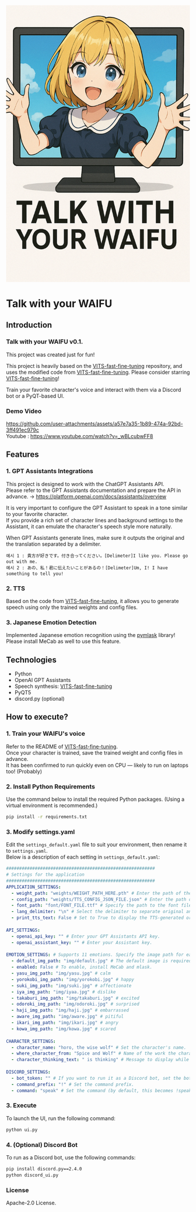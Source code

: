 <p align="center">
    <img src="assets/icon.png" width="512" />
</p>

# Talk with your WAIFU

## Introduction
### Talk with your WAIFU v0.1.

This project was created just for fun!

This project is heavily based on the [VITS-fast-fine-tuning](https://github.com/Plachtaa/VITS-fast-fine-tuning) repository, and uses the modified code from [VITS-fast-fine-tuning](https://github.com/Plachtaa/VITS-fast-fine-tuning). Please consider starring [VITS-fast-fine-tuning](https://github.com/Plachtaa/VITS-fast-fine-tuning)!

Train your favorite character's voice and interact with them via a Discord bot or a PyQT-based UI.

### Demo Video

https://github.com/user-attachments/assets/a57e7a35-1b89-474a-92bd-3ff491ec979c  
Youtube : https://www.youtube.com/watch?v=_wBLcubwFF8

## Features
### 1. GPT Assistants Integrations
This project is designed to work with the ChatGPT Assistants API.  
Please refer to the GPT Assistants documentation and prepare the API in advance. -> https://platform.openai.com/docs/assistants/overview

It is very important to configure the GPT Assistant to speak in a tone similar to your favorite character.  
If you provide a rich set of character lines and background settings to the Assistant, it can emulate the character's speech style more naturally.

When GPT Assistants generate lines, make sure it outputs the original and the translation separated by a delimiter.  
```
예시 1 : 貴方が好きです。付き合ってください。[Delimeter]I like you. Please go out with me.
예시 2 : あの、私！君に伝えたいことがあるの！[Delimeter]Um, I! I have something to tell you!
```

### 2. TTS
Based on the code from [VITS-fast-fine-tuning](https://github.com/Plachtaa/VITS-fast-fine-tuning), it allows you to generate speech using only the trained weights and config files.

### 3. Japanese Emotion Detection
Implemented Japanese emotion recognition using the [pymlask](https://github.com/ikegami-yukino/pymlask) library!  
Please install MeCab as well to use this feature.

## Technologies
- Python  
- OpenAI GPT Assistants  
- Speech synthesis: [VITS-fast-fine-tuning](https://github.com/Plachtaa/VITS-fast-fine-tuning)  
- PyQT5  
- discord.py (optional)  

## How to execute?

### 1. Train your WAIFU's voice
Refer to the README of [VITS-fast-fine-tuning](https://github.com/Plachtaa/VITS-fast-fine-tuning).  
Once your character is trained, save the trained weight and config files in advance.  
It has been confirmed to run quickly even on CPU — likely to run on laptops too! (Probably)

### 2. Install Python Requirements
Use the command below to install the required Python packages. (Using a virtual environment is recommended.)
```bash
pip install -r requirements.txt
```

### 3. Modify settings.yaml
Edit the `settings_default.yaml` file to suit your environment, then rename it to `settings.yaml`.  
Below is a description of each setting in `settings_default.yaml`:
```yaml
#########################################################
# Settings for the application
#########################################################
APPLICATION_SETTINGS:
  - weight_path: "weights/WEIGHT_PATH_HERE.pth" # Enter the path of the weight file trained using the VIT-fast-fine-tuning repository.
  - config_path: "weights/TTS_CONFIG_JSON_FILE.json" # Enter the path of the config file generated during training in the VIT-fast-fine-tuning repository.
  - font_path: "font/FONT_FILE.ttf" # Specify the path to the font file to be used.
  - lang_delimiter: "\n" # Select the delimiter to separate original and translated text (default: newline character).
  - print_tts_text: False # Set to True to display the TTS-generated original message at the top of the UI.

API_SETTINGS:
  - openai_api_key: "" # Enter your GPT Assistants API key.
  - openai_assistant_key: "" # Enter your Assistant key.

EMOTION_SETTINGS: # Supports 11 emotions. Specify the image path for each recognized emotion.
  - default_img_path: "img/default.jpg" # The default image is required even if emotion recognition is disabled.
  - enabled: False # To enable, install MeCab and mlask.
  - yasu_img_path: "img/yasu.jpg" # calm
  - yorokobi_img_path: "img/yorokobi.jpg" # happy
  - suki_img_path: "img/suki.jpg" # affectionate
  - iya_img_path: "img/iyaa.jpg" # dislike
  - takaburi_img_path: "img/takaburi.jpg" # excited
  - odoroki_img_path: "img/odoroki.jpg" # surprised
  - haji_img_path: "img/haji.jpg" # embarrassed
  - aware_img_path: "img/aware.jpg" # pitiful
  - ikari_img_path: "img/ikari.jpg" # angry
  - kowa_img_path: "img/kowa.jpg" # scared

CHARACTER_SETTINGS:
  - character_name: "horo, the wise wolf" # Set the character's name.
  - where_character_from: "Spice and Wolf" # Name of the work the character is from.
  - character_thinking_text: " is thinking" # Message to display while fetching data from the API or running TTS.

DISCORD_SETTINGS:
  - bot_token: "" # If you want to run it as a Discord bot, set the bot token.
  - command_prefix: "!" # Set the command prefix.
  - command: "speak" # Set the command (by default, this becomes !speak [message]).
```

### 3. Execute
To launch the UI, run the following command:
```bash
python ui.py
```

### 4. (Optional) Discord Bot
To run as a Discord bot, use the following commands:
```bash
pip install discord.py==2.4.0
python discord_ui.py
```

### License
Apache-2.0 License.